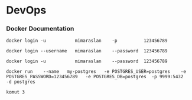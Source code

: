 # DevOps 

### Docker Documentation


```
docker login -u           mimaraslan    -p          123456789

docker login --username   mimaraslan    --password  123456789

docker login -u           mimaraslan    --password  123456789

```

```
docker run    --name   my-postgres   -e POSTGRES_USER=postgres    -e POSTGRES_PASSWORD=123456789   -e POSTGRES_DB=postgres  -p 9999:5432    -d postgres
```

```
komut 3
```



